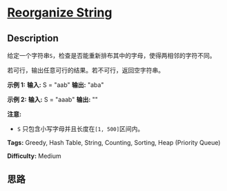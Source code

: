 # [Reorganize String][title]

## Description

给定一个字符串`S`，检查是否能重新排布其中的字母，使得两相邻的字符不同。

若可行，输出任意可行的结果。若不可行，返回空字符串。

**示例  1:**
            **输入:** S = "aab"    **输出:** "aba"    

**示例 2:**
            **输入:** S = "aaab"    **输出:** ""    

**注意:**

  * `S` 只包含小写字母并且长度在`[1, 500]`区间内。


**Tags:** Greedy, Hash Table, String, Counting, Sorting, Heap (Priority Queue)

**Difficulty:** Medium

## 思路

[title]: https://leetcode-cn.com/problems/reorganize-string

